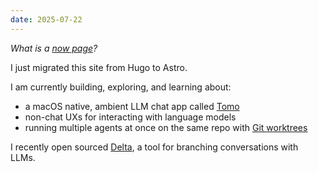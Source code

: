 ```yaml
---
date: 2025-07-22
---
```


_What is a [now page](https://nownownow.com/about)?_

I just migrated this site from Hugo to Astro.

I am currently building, exploring, and learning about:

- a macOS native, ambient LLM chat app called [Tomo](https://www.wvlen.llc/apps/tomo)
- non-chat UXs for interacting with language models
- running multiple agents at once on the same repo with [Git worktrees](/til/git/worktree)

I recently open sourced [Delta](https://github.com/danielcorin/delta), a tool for branching conversations with LLMs.
